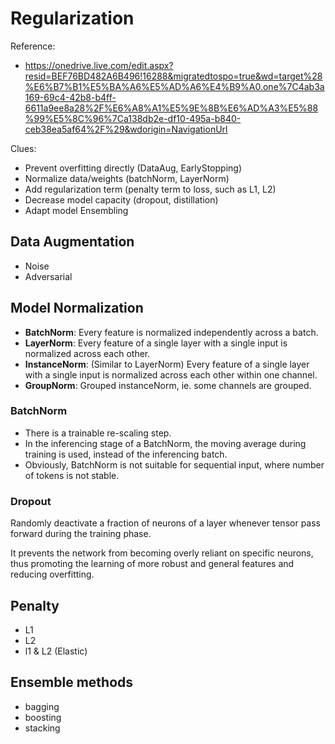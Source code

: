 # Regularization

Reference: 
- https://onedrive.live.com/edit.aspx?resid=BEF76BD482A6B496!16288&migratedtospo=true&wd=target%28%E6%B7%B1%E5%BA%A6%E5%AD%A6%E4%B9%A0.one%7C4ab3a169-69c4-42b8-b4ff-6611a9ee8a28%2F%E6%A8%A1%E5%9E%8B%E6%AD%A3%E5%88%99%E5%8C%96%7Ca138db2e-df10-495a-b840-ceb38ea5af64%2F%29&wdorigin=NavigationUrl

Clues:
- Prevent overfitting directly (DataAug, EarlyStopping)
- Normalize data/weights (batchNorm, LayerNorm)
- Add regularization term (penalty term to loss, such as L1, L2)
- Decrease model capacity (dropout, distillation)
- Adapt model Ensembling


## Data Augmentation
- Noise
- Adversarial

## Model Normalization

- **BatchNorm**: Every feature is normalized independently across a batch.
- **LayerNorm**: Every feature of a single layer with a single input is normalized across each other.
- **InstanceNorm**: (Similar to LayerNorm) Every feature of a single layer with a single input is normalized across each other within one channel.
- **GroupNorm**: Grouped instanceNorm, ie. some channels are grouped.

### BatchNorm
- There is a trainable re-scaling step. 
- In the inferencing stage of a BatchNorm, the moving average during training is used, instead of the inferencing batch.
- Obviously, BatchNorm is not suitable for sequential input, where number of tokens is not stable. 

### Dropout

Randomly deactivate a fraction of neurons of a layer whenever tensor pass forward during the training phase.

It prevents the network from becoming overly reliant on specific neurons, thus promoting the learning of more robust and general features and reducing overfitting.

## Penalty
- L1
- L2
- l1 & L2 (Elastic)

## Ensemble methods
- bagging
- boosting
- stacking

